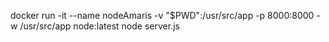 docker run -it --name nodeAmaris -v "$PWD":/usr/src/app -p 8000:8000 -w /usr/src/app node:latest node server.js